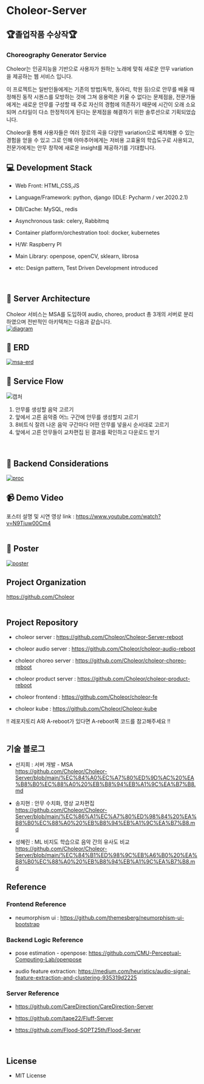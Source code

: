 # Choleor-Server
## 🏆졸업작품 수상작🏆
### Choreography Generator Service
Choleor는 인공지능을 기반으로 사용자가 원하는 노래에 맞춰 새로운 안무 variation을 제공하는 웹 서비스 입니다.<br>
 
이 프로젝트는 일반인들에게는 기존의 방법(독학, 동아리, 학원 등)으로 안무를 배울 때 정해진 동작 시퀀스를 모방하는 것에 그쳐 응용력은 키울 수 없다는 문제점을, 전문가들에게는 새로운 안무를 구성할 때 주로 자신의 경험에 의존하기 때문에 시간이 오래 소요되며 스타일이 다소 한정적이게 된다는 문제점을 해결하기 위한 솔루션으로 기획되었습니다.<br>
 
Choleor을 통해 사용자들은 여러 장르의 곡을 다양한 variation으로 배치해볼 수 있는 경험을 얻을 수 있고 그로 인해 아마추어에게는 저비용 고효율의 학습도구로 사용되고, 전문가에게는 안무 창작에 새로운 insight를 제공하기를 기대합니다.<br>


## 💻 Development Stack
* Web Front: HTML,CSS,JS

* Language/Framework: python, django (IDLE: Pycharm / ver.2020.2.1)

* DB/Cache: MySQL, redis

* Asynchronous task: celery, Rabbitmq

* Container platform/orchestration tool: docker, kubernetes

* H/W: Raspberry PI

* Main Library: openpose, openCV, sklearn, librosa

- etc: Design pattern, Test Driven Development introduced

<br>


## 📌 Server Architecture
Choleor 서비스는 MSA를 도입하여 audio, choreo, product 총 3개의 서버로 분리하였으며 전반적인 아키텍쳐는 다음과 같습니다.<br>
<a href="https://ibb.co/zHWgCJh"><img src="https://i.ibb.co/JFWT8QR/diagram.png" alt="diagram" border="0"></a>

## 📌 ERD
<a href="https://ibb.co/m8LM20N"><img src="https://i.ibb.co/hfPt4cY/msa-erd.png" alt="msa-erd" border="0"></a>

## 📌 Service Flow
![캡처](https://user-images.githubusercontent.com/50199997/101480517-221b6e00-3997-11eb-829a-3d28c917ef83.JPG)<br>
<ol>
 <li>안무를 생성할 음악 고르기</li>
 <li>앞에서 고른 음악중 어느 구간에 안무를 생성할지 고르기</li>
 <li>8비트식 잘려 나온 음악 구간마다 어떤 안무를 넣을시 순서대로 고르기</li>
 <li>앞에서 고른 안무들이 교차편집 된 결과를 확인하고 다운로드 받기</li>
</ol>
<br>

## 📌 Backend Considerations
<a href="https://ibb.co/cyfXB02"><img src="https://i.ibb.co/VLnp1RM/proc.png" alt="proc" border="0"></a>

## 📹 Demo Video
포스터 설명 및 시연 영상 link : https://www.youtube.com/watch?v=N9Tjuw00Cm4
<br><br>

## 📄 Poster
<a href="https://ibb.co/xgT2LV2"><img src="https://i.ibb.co/NNBFCwF/poster.png" alt="poster" border="0"></a>

## Project Organization
https://github.com/Choleor
<br><br>

## Project Repository
* choleor server : https://github.com/Choleor/Choleor-Server-reboot

* choleor audio server : https://github.com/Choleor/choleor-audio-reboot

* choleor choreo server : https://github.com/Choleor/choleor-choreo-reboot

* choleor product server : https://github.com/Choleor/choleor-product-reboot

* choleor frontend : https://github.com/Choleor/choleor-fe

* choleor kube : https://github.com/Choleor/Choleor-kube

!! 레포지토리 A와 A-reboot가 있다면 A-reboot쪽 코드를 참고해주세요 !!
<br><br>

## 기술 블로그
* 선지희 : 서버 개발 - MSA<br>
https://github.com/Choleor/Choleor-Server/blob/main/%EC%84%A0%EC%A7%80%ED%9D%AC%20%EA%B8%B0%EC%88%A0%20%EB%B8%94%EB%A1%9C%EA%B7%B8.md<br>


* 송지현 : 안무 수치화, 영상 교차편집<br>
https://github.com/Choleor/Choleor-Server/blob/main/%EC%86%A1%EC%A7%80%ED%98%84%20%EA%B8%B0%EC%88%A0%20%EB%B8%94%EB%A1%9C%EA%B7%B8.md<br>

* 성혜린 : ML 비지도 학습으로 음악 간의 유사도 비교<br>
https://github.com/Choleor/Choleor-Server/blob/main/%EC%84%B1%ED%98%9C%EB%A6%B0%20%EA%B8%B0%EC%88%A0%20%EB%B8%94%EB%A1%9C%EA%B7%B8.md<br>

## Reference
### Frontend Reference
* neumorphism ui : https://github.com/themesberg/neumorphism-ui-bootstrap
### Backend Logic Reference
* pose estimation - openpose: https://github.com/CMU-Perceptual-Computing-Lab/openpose

* audio feature extraction: https://medium.com/heuristics/audio-signal-feature-extraction-and-clustering-935319d2225
### Server Reference
* https://github.com/CareDirection/CareDirection-Server
 
* https://github.com/tape22/Fluff-Server

* https://github.com/Flood-SOPT25th/Flood-Server

<br>

## License
* MIT License

